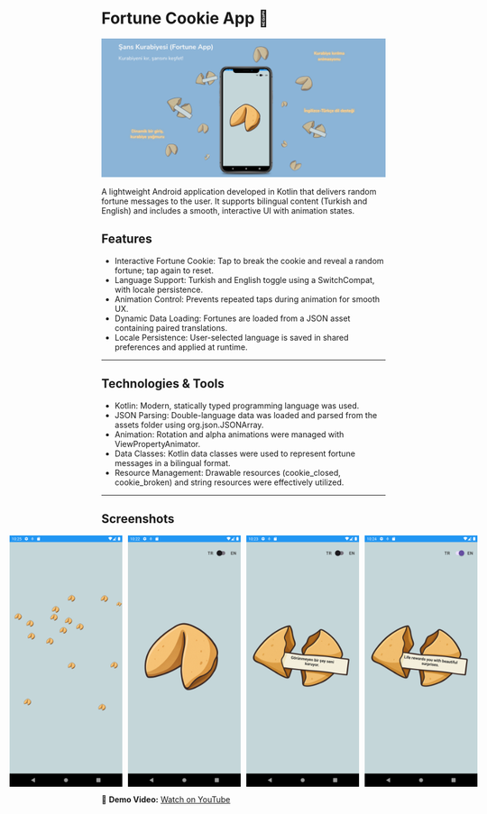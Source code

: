 # Fortune Cookie App 🍪
![screenshot](screenshots/titleimage.png)

A lightweight Android application developed in Kotlin that delivers random fortune messages to the user. It supports bilingual content (Turkish and English) and includes a smooth, interactive UI with animation states.

## Features
- Interactive Fortune Cookie: Tap to break the cookie and reveal a random fortune; tap again to reset.
- Language Support: Turkish and English toggle using a SwitchCompat, with locale persistence.
- Animation Control: Prevents repeated taps during animation for smooth UX.
- Dynamic Data Loading: Fortunes are loaded from a JSON asset containing paired translations.
- Locale Persistence: User-selected language is saved in shared preferences and applied at runtime.

---
  
## Technologies & Tools

- Kotlin: Modern, statically typed programming language was used.
- JSON Parsing: Double-language data was loaded and parsed from the assets folder using org.json.JSONArray.
- Animation: Rotation and alpha animations were managed with ViewPropertyAnimator.
- Data Classes: Kotlin data classes were used to represent fortune messages in a bilingual format.
- Resource Management: Drawable resources (cookie_closed, cookie_broken) and string resources were effectively utilized.

---

## Screenshots

<div style="display: flex; gap: 10px; justify-content: center;">
  <img src="screenshots/splash.png" alt="Splash Screen" width="200" />
  <img src="screenshots/main.png" alt="Main Screen" width="200" />
  <img src="screenshots/open.png" alt="Opened Cookie - Turkish" width="200" />
  <img src="screenshots/open_eng.png" alt="Opened Cookie - English" width="200" />
</div>

🎥 **Demo Video:** [Watch on YouTube](https://youtu.be/tizJMp6Gq-c)
